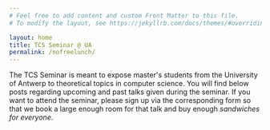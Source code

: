 ```yaml
---
# Feel free to add content and custom Front Matter to this file.
# To modify the layout, see https://jekyllrb.com/docs/themes/#overriding-theme-defaults

layout: home
title: TCS Seminar @ UA
permalink: /nofreelunch/
---
```


The TCS Seminar is meant to expose master's students from the University of
Antwerp to theoretical topics in computer science. You will find below posts
regarding upcoming and past talks given during the seminar. If you want to
attend the seminar, please sign up via the corresponding form so that we book
a large enough room for that talk and buy enough *sandwiches for everyone*.

